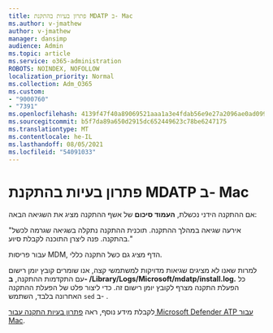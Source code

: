 ```yaml
---
title: פתרון בעיות בהתקנת MDATP ב- Mac
ms.author: v-jmathew
author: v-jmathew
manager: dansimp
audience: Admin
ms.topic: article
ms.service: o365-administration
ROBOTS: NOINDEX, NOFOLLOW
localization_priority: Normal
ms.collection: Adm_O365
ms.custom:
- "9000760"
- "7391"
ms.openlocfilehash: 4139f47f40a89069521aaa1a3e4fdab56e9e27a2096ae0ad099be827f60d51fc
ms.sourcegitcommit: b5f7da89a650d2915dc652449623c78be6247175
ms.translationtype: MT
ms.contentlocale: he-IL
ms.lasthandoff: 08/05/2021
ms.locfileid: "54091033"
---
```

# <a name="troubleshoot-mdatp-installation-problems-on-a-mac"></a>פתרון בעיות בהתקנת MDATP ב- Mac

אם ההתקנה הידני נכשלת, **העמוד סיכום** של אשף ההתקנה מציג את השגיאה הבאה:

"אירעה שגיאה במהלך ההתקנה. תוכנית ההתקנה נתקלה בשגיאה שגרמה לכשל בהתקנה. פנה ליצרן התוכנה לקבלת סיוע."

עבור פריסות MDM, הדף מציג גם כשל התקנה כללי.

למרות שאנו לא מציגים שגיאות מדויקות למשתמשי קצה, אנו שומרים קובץ יומן רישום עם התקדמות ההתקנה, **ב- /Library/Logs/Microsoft/mdatp/install.log.** כל הפעלת התקנה מצרף לקובץ יומן רישום זה. כדי ליצור פלט של הפעלת ההתקנה האחרונה בלבד, השתמש `sed` ב- .

לקבלת מידע נוסף, ראה [פתרון בעיות התקנה עבור Microsoft Defender ATP עבור Mac](https://go.microsoft.com/fwlink/?linkid=2144615).
